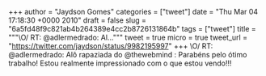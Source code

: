 
+++
author = "Jaydson Gomes"
categories = ["tweet"]
date = "Thu Mar 04 17:18:30 +0000 2010"
draft = false
slug = "6a5fd48f9c821ab4b264389e4cc2b8726131864b"
tags = ["tweet"]
title = """&#92;O/ RT: @adlermedrado: Al..."""
tweet = true
micro = true
tweet_url = "https://twitter.com/jaydson/status/9982195997"
+++
\O/ RT: @adlermedrado: Alô rapaziada do @thewebmind : Parabéns pelo ótimo trabalho! Estou realmente impressionado com o que estou vendo!!!
